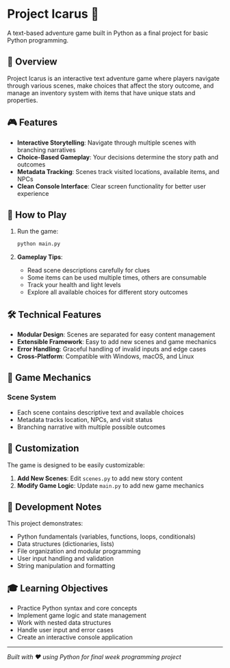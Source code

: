 # Project Icarus 🚀

A text-based adventure game built in Python as a final project for basic Python programming.

## 📖 Overview

Project Icarus is an interactive text adventure game where players navigate through various scenes, make choices that affect the story outcome, and manage an inventory system with items that have unique stats and properties.

## 🎮 Features

- **Interactive Storytelling**: Navigate through multiple scenes with branching narratives
- **Choice-Based Gameplay**: Your decisions determine the story path and outcomes
- **Metadata Tracking**: Scenes track visited locations, available items, and NPCs
- **Clean Console Interface**: Clear screen functionality for better user experience

## 🚀 How to Play

1. Run the game:
   ```bash
   python main.py
   ```

2. **Gameplay Tips**:
   - Read scene descriptions carefully for clues
   - Some items can be used multiple times, others are consumable
   - Track your health and light levels
   - Explore all available choices for different story outcomes


## 🛠️ Technical Features

- **Modular Design**: Scenes are separated for easy content management
- **Extensible Framework**: Easy to add new scenes and game mechanics
- **Error Handling**: Graceful handling of invalid inputs and edge cases
- **Cross-Platform**: Compatible with Windows, macOS, and Linux

## 🎯 Game Mechanics

### Scene System
- Each scene contains descriptive text and available choices
- Metadata tracks location, NPCs, and visit status
- Branching narrative with multiple possible outcomes

## 🔧 Customization

The game is designed to be easily customizable:

1. **Add New Scenes**: Edit `scenes.py` to add new story content
2. **Modify Game Logic**: Update `main.py` to add new game mechanics

## 📝 Development Notes

This project demonstrates:
- Python fundamentals (variables, functions, loops, conditionals)
- Data structures (dictionaries, lists)
- File organization and modular programming
- User input handling and validation
- String manipulation and formatting

## 🎓 Learning Objectives

- Practice Python syntax and core concepts
- Implement game logic and state management
- Work with nested data structures
- Handle user input and error cases
- Create an interactive console application

---

*Built with ❤️ using Python for final week programming project*
